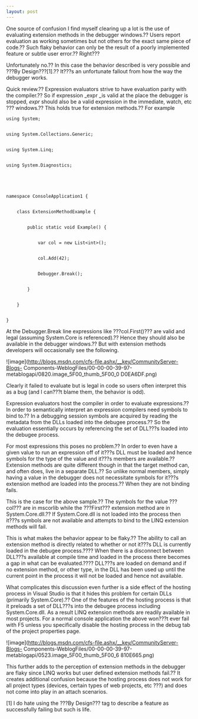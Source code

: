 ```yaml
---
layout: post
---
```

One source of confusion I find myself clearing up a lot is the use of
evaluating extension methods in the debugger windows.?? Users report evaluation
as working sometimes but not others for the exact same piece of code.?? Such
flaky behavior can only be the result of a poorly implemented feature or
subtle user error.?? Right???

Unfortunately no.?? In this case the behavior described is very possible and
???By Design???[1].?? It???s an unfortunate fallout from how the way the debugger
works.

Quick review.?? Expression evaluators strive to have evaluation parity with the
compiler.?? So if expression _expr _is valid at the place the debugger is
stopped, _expr_ should also be a valid expression in the immediate, watch, etc
??? windows.?? This holds true for extension methods.?? For example

    
    
    using System;


    using System.Collections.Generic;


    using System.Linq;


    using System.Diagnostics;


    


    namespace ConsoleApplication1 {


        class ExtensionMethodExample {


            public static void Example() {


                var col = new List<int>();


                col.Add(42);


                Debugger.Break();


            }


        }


    }

At the Debugger.Break line expressions like ???col.First()??? are valid and legal
(assuming System.Core is referenced).?? Hence they should also be available in
the debugger windows.?? But with extension methods developers will occasionally
see the following.

![image](http://blogs.msdn.com/cfs-file.ashx/__key/CommunityServer-Blogs-
Components-WeblogFiles/00-00-00-39-97-metablogapi/0820.image_5F00_thumb_5F00_0
D0EA6DF.png)

Clearly it failed to evaluate but is legal in code so users often interpret
this as a bug (and I can???t blame them, the behavior is odd).

Expression evaluators host the compiler in order to evaluate expressions.?? In
order to semantically interpret an expression compilers need symbols to bind
to.?? In a debugging session symbols are acquired by reading the metadata from
the DLLs loaded into the debugee process.?? So the evaluation essentially
occurs by referencing the set of DLL???s loaded into the debugee process.

For most expressions this poses no problem.?? In order to even have a given
value to run an expression off of it???s DLL must be loaded and hence symbols
for the type of the value and it???s members are available.?? Extension methods
are quite different though in that the target method can, and often does, live
in a separate DLL.?? So unlike normal members, simply having a value in the
debugger does not necessitate symbols for it???s extension method are loaded
into the process.?? When they are not binding fails.

This is the case for the above sample.?? The symbols for the value ???col??? are in
mscorlib while the ???First??? extension method are in System.Core.dll.?? If
System.Core.dll is not loaded into the process then it???s symbols are not
available and attempts to bind to the LINQ extension methods will fail.

This is what makes the behavior appear to be flaky.?? The ability to call an
extension method is directly related to whether or not it???s DLL is currently
loaded in the debugee process.???? When there is a disconnect between DLL???s
available at compile time and loaded in the process there becomes a gap in
what can be evaluated.???? DLL???s are loaded on demand and if no extension
method, or other type, in the DLL has been used up until the current point in
the process it will not be loaded and hence not available.

What complicates this discussion even further is a side effect of the hosting
process in Visual Studio is that it hides this problem for certain DLLs
(primarily System.Core).?? One of the features of the hosting process is that
it preloads a set of DLL???s into the debugee process including System.Core.dll.
As a result LINQ extension methods are readily available in most projects.
For a normal console application the above won???t ever fail with F5 unless you
specifically disable the hosting process in the debug tab of the project
properties page.

![image](http://blogs.msdn.com/cfs-file.ashx/__key/CommunityServer-Blogs-
Components-WeblogFiles/00-00-00-39-97-metablogapi/0523.image_5F00_thumb_5F00_6
810E665.png)

This further adds to the perception of extension methods in the debugger are
flaky since LINQ works but user defined extension methods fail.?? It creates
additional confusion because the hosting process does not work for all project
types (devices, certain types of web projects, etc ???) and does not come into
play in an attach scenarios.

  
[1] I do hate using the ???By Design??? tag to describe a feature as successfully
failing but such is life.

